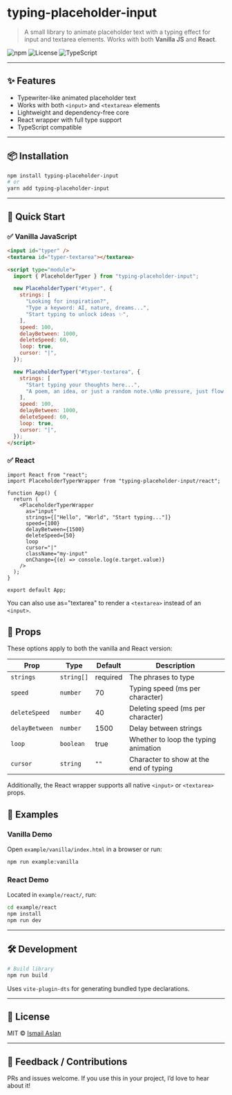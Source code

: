 # typing-placeholder-input

> A small library to animate placeholder text with a typing effect for input and textarea elements. Works with both **Vanilla JS** and **React**.

![npm](https://img.shields.io/npm/v/typing-placeholder-input)
![License](https://img.shields.io/npm/l/typing-placeholder-input)
![TypeScript](https://img.shields.io/badge/TypeScript-yes-blue)

---

## ✨ Features

- Typewriter-like animated placeholder text
- Works with both `<input>` and `<textarea>` elements
- Lightweight and dependency-free core
- React wrapper with full type support
- TypeScript compatible

---

## 📦 Installation

```bash
npm install typing-placeholder-input
# or
yarn add typing-placeholder-input
```

---

## 🚀 Quick Start

### ✅ Vanilla JavaScript

```html
<input id="typer" />
<textarea id="typer-textarea"></textarea>

<script type="module">
  import { PlaceholderTyper } from "typing-placeholder-input";

  new PlaceholderTyper("#typer", {
    strings: [
      "Looking for inspiration?",
      "Type a keyword: AI, nature, dreams...",
      "Start typing to unlock ideas ✨",
    ],
    speed: 100,
    delayBetween: 1000,
    deleteSpeed: 60,
    loop: true,
    cursor: "|",
  });

  new PlaceholderTyper("#typer-textarea", {
    strings: [
      "Start typing your thoughts here...",
      "A poem, an idea, or just a random note.\nNo pressure, just flow.",
    ],
    speed: 100,
    delayBetween: 1000,
    deleteSpeed: 60,
    loop: true,
    cursor: "|",
  });
</script>
```

### ✅ React

```tsx
import React from "react";
import PlaceholderTyperWrapper from "typing-placeholder-input/react";

function App() {
  return (
    <PlaceholderTyperWrapper
      as="input"
      strings={["Hello", "World", "Start typing..."]}
      speed={100}
      delayBetween={1500}
      deleteSpeed={50}
      loop
      cursor="|"
      className="my-input"
      onChange={(e) => console.log(e.target.value)}
    />
  );
}

export default App;
```

You can also use as="textarea" to render a `<textarea>` instead of an `<input>`.

## 🔧 Props

These options apply to both the vanilla and React version:

| Prop           | Type       | Default  | Description                            |
| -------------- | ---------- | -------- | -------------------------------------- |
| `strings`      | `string[]` | required | The phrases to type                    |
| `speed`        | `number`   | 70       | Typing speed (ms per character)        |
| `deleteSpeed`  | `number`   | 40       | Deleting speed (ms per character)      |
| `delayBetween` | `number`   | 1500     | Delay between strings                  |
| `loop`         | `boolean`  | true     | Whether to loop the typing animation   |
| `cursor`       | `string`   | `""`     | Character to show at the end of typing |

Additionally, the React wrapper supports all native `<input>` or `<textarea>` props.

## 🧪 Examples

### Vanilla Demo

Open `example/vanilla/index.html` in a browser or run:

```bash
npm run example:vanilla
```

### React Demo

Located in `example/react/`, run:

```bash
cd example/react
npm install
npm run dev
```

---

## 🛠 Development

```bash
# Build library
npm run build
```

Uses `vite-plugin-dts` for generating bundled type declarations.

---

## 🧾 License

MIT © [Ismail Aslan](mailto:ismailaslan1097@gmail.com)

---

## 🙌 Feedback / Contributions

PRs and issues welcome. If you use this in your project, I’d love to hear about it!
